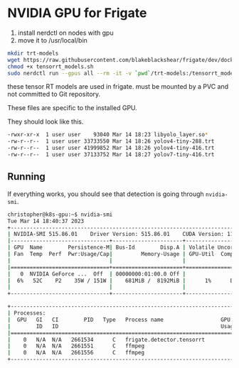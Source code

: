 # NVIDIA GPU for Frigate

1. install nerdctl on nodes with gpu
2. move it to /usr/local/bin

```bash
mkdir trt-models
wget https://raw.githubusercontent.com/blakeblackshear/frigate/dev/docker/tensorrt_models.sh
chmod +x tensorrt_models.sh
sudo nerdctl run --gpus all --rm -it -v `pwd`/trt-models:/tensorrt_models -v `pwd`/tensorrt_models.sh:/tensorrt_models.sh nvcr.io/nvidia/tensorrt:22.07-py3 /tensorrt_models.sh
```

these tensor RT models are used in frigate.
must be mounted by a PVC and not committed to Git repository.

These files are specific to the installed GPU.

They should look like this.

```bash
-rwxr-xr-x  1 user user    93040 Mar 14 18:23 libyolo_layer.so*
-rw-r--r--  1 user user 33733550 Mar 14 18:26 yolov4-tiny-288.trt
-rw-r--r--  1 user user 41999852 Mar 14 18:26 yolov4-tiny-416.trt
-rw-r--r--  1 user user 37133752 Mar 14 18:27 yolov7-tiny-416.trt
```

## Running

If everything works, you should see that detection is going through `nvidia-smi`.

```bash
christopher@k8s-gpu:~$ nvidia-smi
Tue Mar 14 18:40:37 2023
+-----------------------------------------------------------------------------+
| NVIDIA-SMI 515.86.01    Driver Version: 515.86.01    CUDA Version: 11.7     |
|-------------------------------+----------------------+----------------------+
| GPU  Name        Persistence-M| Bus-Id        Disp.A | Volatile Uncorr. ECC |
| Fan  Temp  Perf  Pwr:Usage/Cap|         Memory-Usage | GPU-Util  Compute M. |
|                               |                      |               MIG M. |
|===============================+======================+======================|
|   0  NVIDIA GeForce ...  Off  | 00000000:01:00.0 Off |                  N/A |
|  6%   52C    P2    35W / 151W |    681MiB /  8192MiB |      1%      Default |
|                               |                      |                  N/A |
+-------------------------------+----------------------+----------------------+

+-----------------------------------------------------------------------------+
| Processes:                                                                  |
|  GPU   GI   CI        PID   Type   Process name                  GPU Memory |
|        ID   ID                                                   Usage      |
|=============================================================================|
|    0   N/A  N/A   2661534      C   frigate.detector.tensorrt         335MiB |
|    0   N/A  N/A   2661551      C   ffmpeg                            171MiB |
|    0   N/A  N/A   2661556      C   ffmpeg                            171MiB |
+-----------------------------------------------------------------------------+
```

